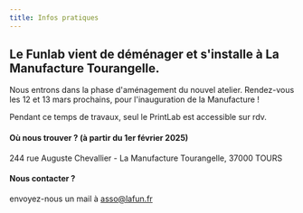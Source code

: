 ```yaml
---
title: Infos pratiques
---
```

## Le Funlab vient de déménager et s'installe à La Manufacture Tourangelle.

Nous entrons dans la phase d'aménagement du nouvel atelier. Rendez-vous les 12 et 13 mars prochains, pour l'inauguration de la Manufacture !

Pendant ce temps de travaux, seul le PrintLab est accessible sur rdv.


#### Où nous trouver ? (à partir du 1er février 2025)

244 rue Auguste Chevallier - La Manufacture Tourangelle, 
37000 TOURS

#### Nous contacter ?
envoyez-nous un mail à asso@lafun.fr